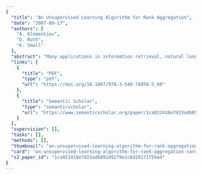 ```yaml
---
{
  "title": "An Unsupervised Learning Algorithm for Rank Aggregation",
  "date": "2007-09-17",
  "authors": [
    "A. Klementiev",
    "D. Roth",
    "K. Small"
  ],
  "abstract": "Many applications in information retrieval, natural language processing, data mining, and related fields require a ranking of instances with respect to a specified criteria as opposed to a classification. Furthermore, for many such problems, multiple established ranking models have been well studied and it is desirable to combine their results into a joint ranking, a formalism denoted as rank aggregation. This work presents a novel unsupervisedlearning algorithm for rank aggregation (ULARA) which returns a linear combination of the individual ranking functions based on the principle of rewarding ordering agreement between the rankers. In addition to presenting ULARA, we demonstrate its effectiveness on a data fusion task across ad hoc retrieval systems.",
  "links": [
    {
      "title": "PDF",
      "type": "pdf",
      "url": "https://doi.org/10.1007/978-3-540-74958-5_60"
    },
    {
      "title": "Semantic Scholar",
      "type": "semanticscholar",
      "url": "https://www.semanticscholar.org/paper/1ca022418e7d23ad6891d9279e1c6d28171f59ad"
    }
  ],
  "supervision": [],
  "tasks": [],
  "methods": [],
  "thumbnail": "an-unsupervised-learning-algorithm-for-rank-aggregation-thumb.jpg",
  "card": "an-unsupervised-learning-algorithm-for-rank-aggregation-card.jpg",
  "s2_paper_id": "1ca022418e7d23ad6891d9279e1c6d28171f59ad"
}
---
```


